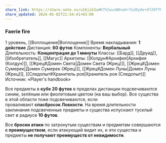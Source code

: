 ```yaml
---
share_link: https://share.note.sx/u16jik3u#K7hIwuzWDne6+To2Dy6e+9f20TfKxMNviFkVUzUmO9Q
share_updated: 2024-05-02T21:54:41+03:00
---
```

### Faerie fire
1 уровень, [[Воплощение|Воплощение]]
Время накладывания: **1 действие**
Дистанция: **60 футов**
Компоненты: **Вербальный**
Длительность: **Концентрация до 1 минуты**
Классы: [[Бард]], [[Друид]], [[Изобретатель]], [[Магус]]
Архетипы: [[Колдун#Архифея|Архифея (Колдун)]], [[Жрец#Домен Света|Домен Света (Жрец)]], [[Жрец#Домен Сумерек|Домен Сумерек (Жрец)]], [[Жрец#Домен Луны|Домен Луны (Жрец)]], [[Следопыт#Хранитель роя|Хранитель роя (Следопыт)]]
Источник: «Player's handbook»

Все предметы в **кубе 20 футов** в пределах дистанции подсвечиваются синим, зелёным или фиолетовым цветом (на ваш выбор). Все существа в этой области тоже подсвечиваются, если проваливают **спасбросок Ловкости**. На время длительности заклинания подсвеченные предметы и существа испускают тусклый свет в радиусе **10 футов**.

Все **броски атаки** по затронутым существам и предметам совершаются **с преимуществом**, если атакующий видит их, и эти существа и предметы **не получают преимуществ от невидимости**.